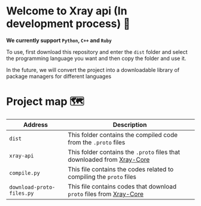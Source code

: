 # Welcome to Xray api (In development process) 👋
**We currently support `Python`, `C++` and `Ruby`**

To use, first download this repository and enter the `dist` folder and select the programming language you want and then copy the folder and use it.

In the future, we will convert the project into a downloadable library of package managers for different languages

# Project map 🗺
| Address                   | Description                                                                                                 |
|---------------------------|-------------------------------------------------------------------------------------------------------------|
| `dist`                    | This folder contains the compiled code from the `.proto` files                                              |
| `xray-api`                | This folder contains the `.proto` files that downloaded from [Xray-Core](https://github.com/xtls/Xray-Core) |
| `compile.py`              | This file contains the codes related to compiling the `proto` files                                         |
| `download-proto-files.py` | This file contains codes that download `proto` files from [Xray-Core](https://github.com/xtls/Xray-Core)    |
